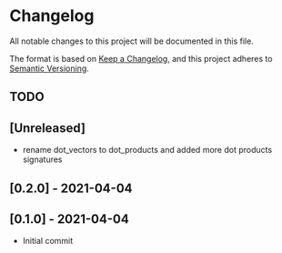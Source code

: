 # Changelog

All notable changes to this project will be documented in this file.

The format is based on [Keep a Changelog](https://keepachangelog.com/en/1.0.0/),
and this project adheres to [Semantic Versioning](https://semver.org/spec/v2.0.0.html).

## TODO

## [Unreleased]

+ rename dot_vectors to dot_products and added more dot products signatures

## [0.2.0] - 2021-04-04

## [0.1.0] - 2021-04-04

+ Initial commit
